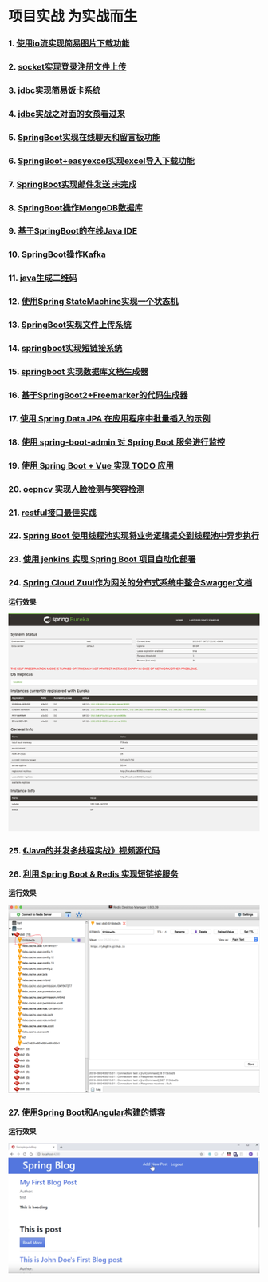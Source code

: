 # 项目实战 为实战而生

### 1. [使用io流实现简易图片下载功能](/io-download-picture/)


### 2. [socket实现登录注册文件上传](/socket-study)


### 3. [jdbc实现简易饭卡系统](/jdbc-easy-meal-card-system)


### 4. [jdbc实战之对面的女孩看过来](/jdbc-girl)


### 5. [SpringBoot实现在线聊天和留言板功能](/spring-boot-message-board)


### 6. [SpringBoot+easyexcel实现excel导入下载功能](/spring-boot-easy-excel-demo)


### 7. [SpringBoot实现邮件发送 未完成](/spring-boot-mail)


### 8. [SpringBoot操作MongoDB数据库](/spring-boot-mongodb)


### 9. [基于SpringBoot的在线Java IDE](/spring-boot-online-executor)


### 10. [SpringBoot操作Kafka](/kafka-example-imooc)


### 11. [java生成二维码](/qrcode-img-svg)


### 12. [使用Spring StateMachine实现一个状态机](/spring-boot-statemachine)


### 13. [SpringBoot实现文件上传系统](/springboot-file-uploader)


### 14. [springboot实现短链接系统](https://github.com/hacker-and-painter/springboot-short-url)


### 15. [springboot 实现数据库文档生成器](https://github.com/hacker-and-painter/database-doc-generator)


### 16. [基于SpringBoot2+Freemarker的代码生成器](https://github.com/hacker-and-painter/spring-boot-code-generator)


### 17. [使用 Spring Data JPA 在应用程序中批量插入的示例](https://github.com/hacker-and-painter/springboot-jpa-batch-insert)


### 18. [使用 spring-boot-admin 对 Spring Boot 服务进行监控](https://github.com/hacker-and-painter/springboot-admin)


### 19. [使用 Spring Boot + Vue 实现 TODO 应用](https://github.com/hacker-and-painter/springboot-statemachine)


### 20. [oepncv 实现人脸检测与笑容检测](https://github.com/hacker-and-painter/opencv)


### 21. [restful接口最佳实践](https://github.com/hacker-and-painter/spring-data-rest)


### 22. [Spring Boot 使用线程池实现将业务逻辑提交到线程池中异步执行](https://github.com/hacker-and-painter/spring-boot-threadpool)


### 23. [使用 jenkins 实现 Spring Boot 项目自动化部署](https://github.com/gaohanghang/springboot-jenkins)


### 24. [Spring Cloud Zuul作为网关的分布式系统中整合Swagger文档](https://github.com/gaohanghang/spring-boot-swagger-distributed-demo)


**运行效果**

![](https://raw.githubusercontent.com/gaohanghang/images/master/img20190728171306.png)

### 25. [《Java的并发多线程实战》视频源代码](https://github.com/gaohanghang/Java-Concurrency-Multithreading-in-Practice)


### 26. [利用 Spring Boot & Redis 实现短链接服务](https://github.com/gaohanghang/spring-boot-sample-url-shortener)

**运行效果**

![](https://raw.githubusercontent.com/gaohanghang/images/master/img20190904001549.png)

### 27. [使用Spring Boot和Angular构建的博客](https://github.com/gaohanghang/spring-ng-blog)

**运行效果**

![](https://raw.githubusercontent.com/gaohanghang/images/master/img20190831185759.png)


